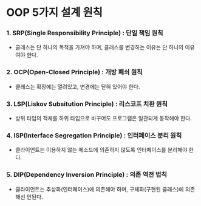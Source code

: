 # OOP 5가지 설계 원칙
### 1. SRP(Single Responsibility Principle) : 단일 책임 원칙
- 클래스는 단 하나의 목적을 가져야 하며, 클래스를 변경하는 이유는 단 하나의 이유여야 한다.

### 2. OCP(Open-Closed Principle) : 개방 폐쇠 원칙
- 클래스는 확장에는 열려있고, 변경에는 닫혀 있어야 한다.

### 3. LSP(Liskov Subsitution Principle) : 리스코프 치환 원칙
- 상위 타입의 객체를 하위 타입으로 바꾸어도 프로그램은 일관되게 동작해야 한다.

### 4. ISP(Interface Segregation Principle) : 인터페이스 분리 원칙
- 클라이언트는 이용하지 않는 메소드에 의존하지 않도록 인터페이스를 분리해야 한다.

### 5. DIP(Dependency Inversion Principle) : 의존 역전 법칙
- 클라이언트는 추상화(인터페이스)에 의존해야 하며, 구체화(구현된 클래스)에 의존해선 안된다.
